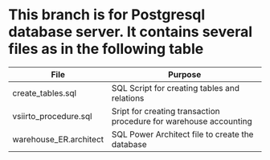 # This branch is for Postgresql database server. It contains several files as in the following table

| File | Purpose |
|---|---|
create_tables.sql | SQL Script for creating tables and relations
vsiirto_procedure.sql | Sript for creating transaction procedure for warehouse accounting
warehouse_ER.architect | SQL Power Architect file to create the database
